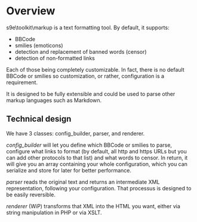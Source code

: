 Overview
========

s9e\toolkit\markup is a text formatting tool. By default, it supports:

 * BBCode
 * smilies (emoticons)
 * detection and replacement of banned words (censor)
 * detection of non-formatted links

Each of those being completely customizable. In fact, there is no default BBCode or smilies so customization, or rather, configuration is a requirement.

It is designed to be fully extensible and could be used to parse other markup languages such as Markdown.


Technical design
----------------
We have 3 classes: config_builder, parser, and renderer.

*config_builder* will let you define which BBCode or smilies to parse, configure what links to format (by default, all http and https URLs but you can add other protocols to that list) and what words to censor. In return, it will give you an array containing your whole configuration, which you can serialize and store for later for better performance.

*parser* reads the original text and returns an intermediate XML representation, following your configuration. That processus is designed to be easily reversible.

*renderer* (WiP) transforms that XML into the HTML you want, either via string manipulation in PHP or via XSLT.
